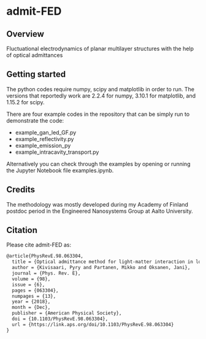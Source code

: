 # admit-FED

## Overview

Fluctuational electrodynamics of planar multilayer structures with the help of optical admittances

## Getting started

The python codes require numpy, scipy and matplotlib in order to run. The versions that reportedly work are 2.2.4 for numpy, 3.10.1 for matplotlib, and 1.15.2 for scipy.

There are four example codes in the repository that can be simply run to demonstrate the code:

+ example_gan_led_GF.py
+ example_reflectivity.py
+ example_emission_py
+ example_intracavity_transport.py

Alternatively you can check through the examples by opening or running the Jupyter Notebook file examples.ipynb.

## Credits

The methodology was mostly developed during my Academy of Finland postdoc period in the Engineered Nanosystems Group at Aalto University.

## Citation

Please cite admit-FED as:

```latex
@article{PhysRevE.98.063304,
  title = {Optical admittance method for light-matter interaction in lossy planar resonators},
  author = {Kivisaari, Pyry and Partanen, Mikko and Oksanen, Jani},
  journal = {Phys. Rev. E},
  volume = {98},
  issue = {6},
  pages = {063304},
  numpages = {13},
  year = {2018},
  month = {Dec},
  publisher = {American Physical Society},
  doi = {10.1103/PhysRevE.98.063304},
  url = {https://link.aps.org/doi/10.1103/PhysRevE.98.063304}
}
```


